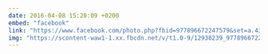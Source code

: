 ```yaml
---
date: 2016-04-08 15:20:09 +0200
embed: "facebook"
link: "https://www.facebook.com/photo.php?fbid=977896672247579&set=a.434824216554830.89303.100000817666251&type=3"
img: "https://scontent-waw1-1.xx.fbcdn.net/v/t1.0-9/12938239_977896672247579_6148177427273330063_n.jpg?oh=b3d1171129091e0720a1959824acb4e3&oe=59998EE2"
---
```

